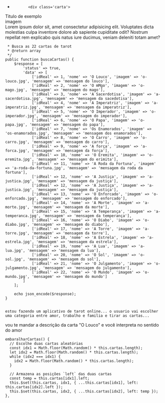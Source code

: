 -            <div class='carta'>
<div class='titulo'>
<span>Titulo de exemplo</span>
</div>
<div class="'imagem">
imagem
</div>
<div class="texto">
<span>Lorem ipsum dolor sit, amet consectetur adipisicing elit. Voluptates dicta molestias culpa inventore dolore ab sapiente cupiditate odit? Nostrum repellat rem explicabo quis natus iure ducimus, veniam deleniti totam amet?</span>
</div>
</div>


     * Busca as 22 cartas de tarot
     * @return array
     */
    public function buscaCartas() {
        $response = [
            'status' => true,
            'data' => [
                ['idReal' => 1, 'nome' => 'O Louco', 'imagem' => 'o-louco.jpg', 'mensagem' => 'mensagem do louco'],
                ['idReal' => 2, 'nome' => 'O mMgo', 'imagem' => 'o-mago.jpg', 'mensagem' => 'mensagem do mago'],
                ['idReal' => 3, 'nome' => 'A Sacerdotisa', 'imagem' => 'a-sacerdotisa.jpg', 'mensagem' => 'mensagem da sacedotisa'],
                ['idReal' => 4, 'nome' => 'A Imperatriz', 'imagem' => 'a-imperatriz.jpg', 'mensagem' => 'mensagem da imperatriz'],
                ['idReal' => 5, 'nome' => 'O Imperador', 'imagem' => 'o-imperador.jpg', 'mensagem' => 'mensagem do imperador'],
                ['idReal' => 6, 'nome' => 'O Papa', 'imagem' => 'o-papa.jpg', 'mensagem' => 'mensagem do papa'],
                ['idReal' => 7, 'nome' => 'Os Enamorados', 'imagem' => 'os-enamorados.jpg', 'mensagem' => 'mensagem dos enamorados'],
                ['idReal' => 8, 'nome' => 'O Carro', 'imagem' => 'o-carro.jpg', 'mensagem' => 'mensagem do carro'],
                ['idReal' => 9, 'nome' => 'A força', 'imagem' => 'a-forca.jpg', 'mensagem' => 'mensagem da força'],
                ['idReal' => 10, 'nome' => 'O Eremita', 'imagem' => 'o-eremita.jpg', 'mensagem' => 'mensagem do erimita'],
                ['idReal' => 11, 'nome' => 'A Roda da Fortuna', 'imagem' => 'a-roda-da-fortuna.jpg', 'mensagem' => 'mensagem da roda da fortuna'],
                ['idReal' => 12, 'nome' => 'A Justiça', 'imagem' => 'a-justica.jpg', 'mensagem' => 'mensagem da justiça'],
                ['idReal' => 12, 'nome' => 'A Justiça', 'imagem' => 'a-justica.jpg', 'mensagem' => 'mensagem da justiça'],
                ['idReal' => 13, 'nome' => 'O Enforcado', 'imagem' => 'o-enforcado.jpg', 'mensagem' => 'mensagem do enforcado'],
                ['idReal' => 14, 'nome' => 'A Morte', 'imagem' => 'a-morte.jpg', 'mensagem' => 'mensagem da morte'],
                ['idReal' => 15, 'nome' => 'A Temperança', 'imagem' => 'a-temperanca.jpg', 'mensagem' => 'mensagem da temperança'],
                ['idReal' => 16, 'nome' => 'O Diabo', 'imagem' => 'o-diabo.jpg', 'mensagem' => 'mensagem do diabo'],
                ['idReal' => 17, 'nome' => 'A Torre', 'imagem' => 'a-torre.jpg', 'mensagem' => 'mensagem da torre'],
                ['idReal' => 18, 'nome' => 'A Estrela', 'imagem' => 'a-estrela.jpg', 'mensagem' => 'mensagem da estrela'],
                ['idReal' => 19, 'nome' => 'A Lua', 'imagem' => 'a-lua.jpg', 'mensagem' => 'mensagem da lua'],
                ['idReal' => 20, 'nome' => 'O Sol', 'imagem' => 'o-sol.jpg', 'mensagem' => 'mensagem do sol'],
                ['idReal' => 21, 'nome' => 'O Julgamento', 'imagem' => 'o-julgamento.jpg', 'mensagem' => 'mensagem do julgamento'],
                ['idReal' => 22, 'nome' => 'O Mundo', 'imagem' => 'o-mundo.jpg', 'mensagem' => 'mensagem do mundo']
            ]
        ];   

        echo json_encode($response);
    }


    estou fazendo um aplicativo de tarot online... o usuario vai escolher uma categoria entre amor, trabalho e familia e tirar as cartas...

vou te mandar a descrição da carta "O Louco" e você interpreta no sentido do amor



    embaralharCartas() {
      // Escolhe duas cartas aleatórias
      const idx1 = Math.floor(Math.random() * this.cartas.length);
      let idx2 = Math.floor(Math.random() * this.cartas.length);
      while (idx2 === idx1) {
        idx2 = Math.floor(Math.random() * this.cartas.length);
      }

      // Armazena as posições `left` das duas cartas
      const temp = this.cartas[idx1].left;
      this.$set(this.cartas, idx1, { ...this.cartas[idx1], left: this.cartas[idx2].left });
      this.$set(this.cartas, idx2, { ...this.cartas[idx2], left: temp });
    },